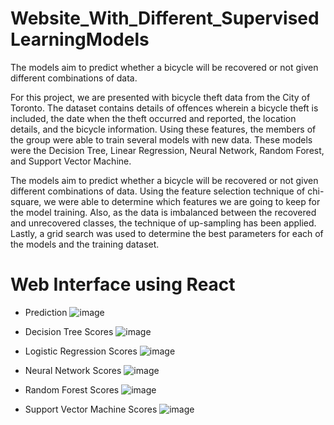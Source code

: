 # Website_With_Different_SupervisedLearningModels
The models aim to predict whether a bicycle will be recovered or not given different combinations of data. 

  For this project, we are presented with bicycle theft data from the City of Toronto. The dataset contains details of offences wherein a bicycle theft is included, the date when the theft occurred and reported, the location details, and the bicycle information. Using these features, the members of the group were able to train several models with new data. These models were the Decision Tree, Linear Regression, Neural Network, Random Forest, and Support Vector Machine.  

  The models aim to predict whether a bicycle will be recovered or not given different combinations of data. Using the feature selection technique of chi-square, we were able to determine which features we are going to keep for the model training. Also, as the data is imbalanced between the recovered and unrecovered classes, the technique of up-sampling has been applied. Lastly, a grid search was used to determine the best parameters for each of the models and the training dataset. 

# Web Interface using React 
- Prediction
 ![image](https://github.com/parthpatel-15/Website_With_Different_SupervisedLearningModels/assets/79576096/273b195d-bb1f-4b89-9c3b-3e96fb220fd2)

- Decision Tree Scores
 ![image](https://github.com/parthpatel-15/Website_With_Different_SupervisedLearningModels/assets/79576096/42c77d71-20aa-40ac-8cbd-c9626edc5a6d)

- Logistic Regression Scores
 ![image](https://github.com/parthpatel-15/Website_With_Different_SupervisedLearningModels/assets/79576096/2b5285cb-b365-4ffd-8ebb-cf31f12c93ec)

- Neural Network Scores
  ![image](https://github.com/parthpatel-15/Website_With_Different_SupervisedLearningModels/assets/79576096/24736252-b4d9-4f28-b748-5d5190ed12aa)

- Random Forest Scores
  ![image](https://github.com/parthpatel-15/Website_With_Different_SupervisedLearningModels/assets/79576096/35262c4f-c0d5-4799-997b-d946a7354032)

- Support Vector Machine Scores
  ![image](https://github.com/parthpatel-15/Website_With_Different_SupervisedLearningModels/assets/79576096/7714890b-1a8d-42e0-9bea-0a6e48f7a68f)
 

